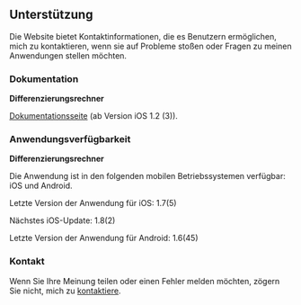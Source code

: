 ## Unterstützung

Die Website bietet Kontaktinformationen, die es Benutzern ermöglichen, mich zu kontaktieren, wenn sie auf Probleme stoßen oder Fragen zu meinen Anwendungen stellen möchten.

### Dokumentation

**Differenzierungsrechner**

[Dokumentationsseite](https://www.taketechease.com/differentiation/differentiation-calculator-de.html) (ab Version iOS 1.2 (3)).

### Anwendungsverfügbarkeit

**Differenzierungsrechner**

  Die Anwendung ist in den folgenden mobilen Betriebssystemen verfügbar: iOS und Android.

  Letzte Version der Anwendung für iOS: 1.7(5)

  Nächstes iOS-Update: 1.8(2)
  
  Letzte Version der Anwendung für Android: 1.6(45)

### Kontakt

Wenn Sie Ihre Meinung teilen oder einen Fehler melden möchten, zögern Sie nicht, mich zu [kontaktiere](mailto:i.d.kosinska@gmail.com).
